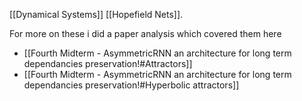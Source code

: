 [[Dynamical Systems]] [[Hopefield Nets]].

For more on these i did a paper analysis which covered them here

- [[Fourth Midterm - AsymmetricRNN an architecture for long term dependancies preservation!#Attractors]]
- [[Fourth Midterm - AsymmetricRNN an architecture for long term dependancies preservation!#Hyperbolic attractors]]
